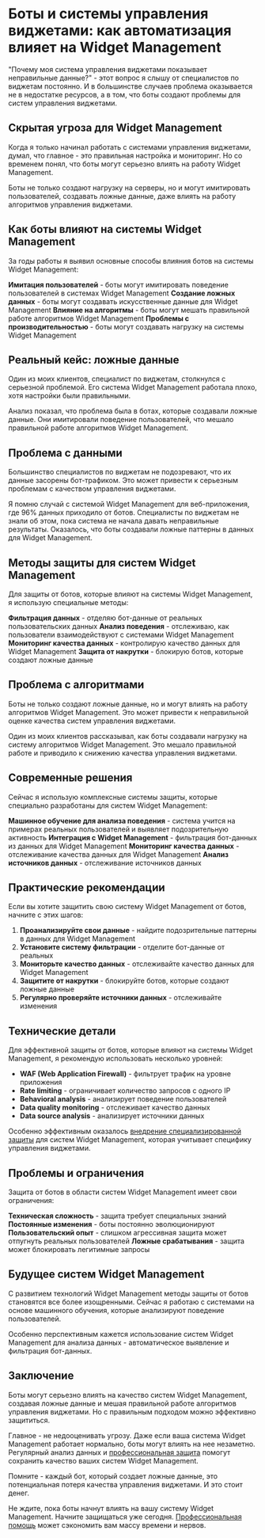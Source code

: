 ﻿# Боты и системы управления виджетами: как автоматизация влияет на Widget Management

"Почему моя система управления виджетами показывает неправильные данные?" - этот вопрос я слышу от специалистов по виджетам постоянно. И в большинстве случаев проблема оказывается не в недостатке ресурсов, а в том, что боты создают проблемы для систем управления виджетами.

## Скрытая угроза для Widget Management

Когда я только начинал работать с системами управления виджетами, думал, что главное - это правильная настройка и мониторинг. Но со временем понял, что боты могут серьезно влиять на работу Widget Management.

Боты не только создают нагрузку на серверы, но и могут имитировать пользователей, создавать ложные данные, даже влиять на работу алгоритмов управления виджетами.

## Как боты влияют на системы Widget Management

За годы работы я выявил основные способы влияния ботов на системы Widget Management:

**Имитация пользователей** - боты могут имитировать поведение пользователей в системах Widget Management
**Создание ложных данных** - боты могут создавать искусственные данные для Widget Management
**Влияние на алгоритмы** - боты могут мешать правильной работе алгоритмов Widget Management
**Проблемы с производительностью** - боты могут создавать нагрузку на системы Widget Management

## Реальный кейс: ложные данные

Один из моих клиентов, специалист по виджетам, столкнулся с серьезной проблемой. Его система Widget Management работала плохо, хотя настройки были правильными.

Анализ показал, что проблема была в ботах, которые создавали ложные данные. Они имитировали поведение пользователей, что мешало правильной работе алгоритмов Widget Management.

## Проблема с данными

Большинство специалистов по виджетам не подозревают, что их данные засорены бот-трафиком. Это может привести к серьезным проблемам с качеством управления виджетами.

Я помню случай с системой Widget Management для веб-приложения, где 96% данных приходило от ботов. Специалисты по виджетам не знали об этом, пока система не начала давать неправильные результаты. Оказалось, что боты создавали ложные паттерны в данных для Widget Management.

## Методы защиты для систем Widget Management

Для защиты от ботов, которые влияют на системы Widget Management, я использую специальные методы:

**Фильтрация данных** - отделяю бот-данные от реальных пользовательских данных
**Анализ поведения** - отслеживаю, как пользователи взаимодействуют с системами Widget Management
**Мониторинг качества данных** - контролирую качество данных для Widget Management
**Защита от накрутки** - блокирую ботов, которые создают ложные данные

## Проблема с алгоритмами

Боты не только создают ложные данные, но и могут влиять на работу алгоритмов Widget Management. Это может привести к неправильной оценке качества систем управления виджетами.

Один из моих клиентов рассказывал, как боты создавали нагрузку на систему алгоритмов Widget Management. Это мешало правильной работе и приводило к снижению качества управления виджетами.

## Современные решения

Сейчас я использую комплексные системы защиты, которые специально разработаны для систем Widget Management:

**Машинное обучение для анализа поведения** - система учится на примерах реальных пользователей и выявляет подозрительную активность
**Интеграция с Widget Management** - фильтрация бот-данных из данных для Widget Management
**Мониторинг качества данных** - отслеживание качества данных для Widget Management
**Анализ источников данных** - отслеживание источников данных

## Практические рекомендации

Если вы хотите защитить свою систему Widget Management от ботов, начните с этих шагов:

1. **Проанализируйте свои данные** - найдите подозрительные паттерны в данных для Widget Management
2. **Установите систему фильтрации** - отделите бот-данные от реальных
3. **Мониторьте качество данных** - отслеживайте качество данных для Widget Management
4. **Защитите от накрутки** - блокируйте ботов, которые создают ложные данные
5. **Регулярно проверяйте источники данных** - отслеживайте изменения

## Технические детали

Для эффективной защиты от ботов, которые влияют на системы Widget Management, я рекомендую использовать несколько уровней:

- **WAF (Web Application Firewall)** - фильтрует трафик на уровне приложения
- **Rate limiting** - ограничивает количество запросов с одного IP
- **Behavioral analysis** - анализирует поведение пользователей
- **Data quality monitoring** - отслеживает качество данных
- **Data source analysis** - анализирует источники данных

Особенно эффективным оказалось [внедрение специализированной защиты](https://progaem.com/ustanovka-antibota-usluga-po-zashhite-ot-botov-vashih-sajtov-na-razlichnyh-cms-sistemah.html) для систем Widget Management, которая учитывает специфику управления виджетами.

## Проблемы и ограничения

Защита от ботов в области систем Widget Management имеет свои ограничения:

**Техническая сложность** - защита требует специальных знаний
**Постоянные изменения** - боты постоянно эволюционируют
**Пользовательский опыт** - слишком агрессивная защита может отпугнуть реальных пользователей
**Ложные срабатывания** - защита может блокировать легитимные запросы

## Будущее систем Widget Management

С развитием технологий Widget Management методы защиты от ботов становятся все более изощренными. Сейчас я работаю с системами на основе машинного обучения, которые анализируют поведение пользователей.

Особенно перспективным кажется использование систем Widget Management для анализа данных - автоматическое выявление и фильтрация бот-данных.

## Заключение

Боты могут серьезно влиять на качество систем Widget Management, создавая ложные данные и мешая правильной работе алгоритмов управления виджетами. Но с правильным подходом можно эффективно защититься.

Главное - не недооценивать угрозу. Даже если ваша система Widget Management работает нормально, боты могут влиять на нее незаметно. Регулярный анализ данных и [профессиональная защита](https://progaem.com/ustanovka-antibota-usluga-po-zashhite-ot-botov-vashih-sajtov-na-razlichnyh-cms-sistemah.html) помогут сохранить качество ваших систем Widget Management.

Помните - каждый бот, который создает ложные данные, это потенциальная потеря качества управления виджетами. И это стоит денег.

Не ждите, пока боты начнут влиять на вашу систему Widget Management. Начните защищаться уже сегодня. [Профессиональная помощь](https://progaem.com/ustanovka-antibota-usluga-po-zashhite-ot-botov-vashih-sajtov-na-razlichnyh-cms-sistemah.html) может сэкономить вам массу времени и нервов.
